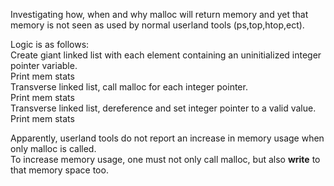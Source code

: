 Investigating how, when and why malloc will return memory and yet that memory is not seen as used by normal userland tools (ps,top,htop,ect).

Logic is as follows:  
Create giant linked list with each element containing an uninitialized integer pointer variable.  
Print mem stats  
Transverse linked list, call malloc for each integer pointer.  
Print mem stats  
Transverse linked list, dereference and set integer pointer to a valid value.  
Print mem stats  

Apparently, userland tools do not report an increase in memory usage when only malloc is called.  
To increase memory usage, one must not only call malloc, but also **write** to that memory space too.
